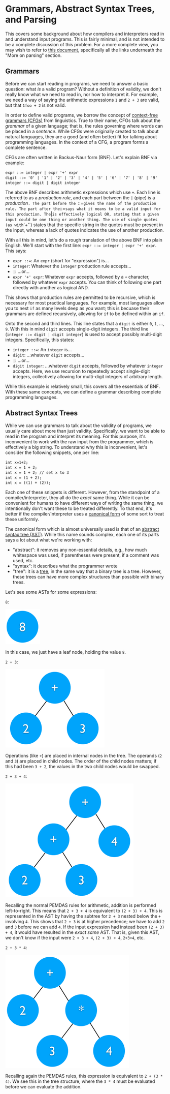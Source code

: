 # Grammars, Abstract Syntax Trees, and Parsing #

This covers some background about how compilers and interpreters read in and understand input programs.
This is fairly minimal, and is not intended to be a complete discussion of this problem.
For a more complete view, you may wish to refer to [this document](https://ucsb-cs56-pconrad.github.io/tutorials/parsing/), specifically all the links underneath the "More on parsing" section.


## Grammars ##

Before we can start reading in programs, we need to answer a basic question: what _is_ a valid program?
Without a definition of validity, we don't really know what we need to read in, nor how to interpret it.
For example, we need a way of saying the arithmetic expressions `1` and `2 + 3` are valid, but that `1foo + 2` is not valid.

In order to define valid programs, we borrow the concept of [context-free grammars (CFGs)](https://en.wikipedia.org/wiki/Context-free_grammar) from linguistics.
True to their name, CFGs talk about the _grammar_ of a given language; that is, the rules governing where words can be placed in a _sentence_.
While CFGs were originally created to talk about natural languages, they are a good (and often better) fit for talking about programming languages.
In the context of a CFG, a program forms a complete sentence.

CFGs are often written in Backus-Naur form (BNF).
Let's explain BNF via example:

```
expr ::= integer | expr '+' expr
digit ::= '0' | '1' | '2' | '3' | '4' | '5' | '6' | '7' | '8' | '9'
integer ::= digit | digit integer
```

The above BNF describes arithmetic expressions which use `+`.
Each line is referred to as a _production rule_, and each part between the `|` (pipe) is a _production_`.
The part before the `::=` gives the name of the production rule.
The part after the `::=` says what it means to be a valid input for this production.
The `|` is effectively logical OR, stating that a given input could be one thing or another thing.
The use of single quotes (as with `'+'`) states that the specific string in the quotes must be present in the input, whereas a lack of quotes indicates the use of another production.

With all this in mind, let's do a rough translation of the above BNF into plain English.
We'll start with the first line: `expr ::= integer | expr '+' expr`.
This says:

- `expr ::=`: An `expr` (short for "expression") is...
- `integer`: Whatever the `integer` production rule accepts...
- `|`: ...or...
- `expr '+' expr`: Whatever `expr` accepts, followed by a `+` character, followed by whatever `expr` accepts.
  You can think of following one part directly with another as logical AND.

This shows that production rules are permitted to be recursive, which is necessary for most practical languages.
For example, most languages allow you to nest `if` as many levels deep as you want; this is becuase their grammars are defined recursively, allowing for `if` to be defined within an `if`.

Onto the second and third lines.
This line states that a `digit` is either `0`, `1`, ..., `9`.
With this in mind `digit` accepts single-digit integers.
The third line (`integer ::= digit | digit integer`) is used to accept possibly multi-digit integers.
Specifically, this states:

- `integer ::=`: An `integer` is...
- `digit`: ...whatever `digit` accepts...
- `|`: ...or...
- `digit integer`: ...whatever `digit` accepts, followed by whatever `integer` accepts.
  Here, we use recursion to repeatedly accept single-digit integers, collectively allowing for multi-digit integers of arbitrary length.

While this example is relatively small, this covers all the essentials of BNF.
With these same concepts, we can define a grammar describing complete programming languages.


## Abstract Syntax Trees ##

While we can use grammars to talk about the validity of programs, we usually care about more than just validity.
Specifically, we want to be able to read in the program and interpret its meaning.
For this purpose, it's inconvenient to work with the raw input from the programmer, which is effectively a big string.
To understand why this is inconvenient, let's consider the following snippets, one per line:

```
int x=1+2;
int x = 1 + 2;
int x = 1 + 2; // set x to 3
int x = (1 + 2);
int x = ((1) + (2));
```

Each one of these snippets is different.
However, from the standpoint of a compiler/interpreter, they all do the _exact_ same thing.
While it can be convenient for humans to have different ways of writing the same thing, we intentionally don't want these to be treated differently.
To that end, it's better if the compiler/interpreter uses a [canonical form](https://en.wikipedia.org/wiki/Canonical_form) of some sort to treat these uniformly.

The canonical form which is almost universally used is that of an [abstract syntax tree (AST)](https://en.wikipedia.org/wiki/Abstract_syntax_tree).
While this name sounds complex, each one of its parts says a lot about what we're working with:

- "abstract": it removes any non-essential details, e.g., how much whitespace was used, if parentheses were present, if a comment was used, etc.
- "syntax": it describes what the programmer wrote
- "tree": it is a [tree](https://en.wikipedia.org/wiki/Tree_(graph_theory)), in the same way that a binary tree is a tree.
  However, these trees can have more complex structures than possible with binary trees.

Let's see some ASTs for some expressions:

`8`:

![](eight.png)

In this case, we just have a leaf node, holding the value `8`.

`2 + 3`:

![](two_plus_three.png)

Operations (like `+`) are placed in internal nodes in the tree.
The operands (`2` and `3`) are placed in child nodes.
The order of the child nodes matters; if this had been `3 + 2`, the values in the two child nodes would be swapped.

`2 + 3 + 4`:

![](two_plus_three_plus_four.png)

Recalling the normal PEMDAS rules for arithmetic, addition is performed left-to-right.
This means that `2 + 3 + 4` is equivalent to `(2 + 3) + 4`.
This is represented in the AST by having the subtree for `2 + 3` nested below the `+` involving `4`.
This shows that `2 + 3` is at higher precedence; we have to add `2` and `3` before we can add `4`.
If the input expression had instead been `(2 + 3) + 4`, it would have resulted in the _exact same_ AST.
That is, given this AST, we don't know if the input were `2 + 3 + 4`, `(2 + 3) + 4`, `2+3+4`, etc.

`2 + 3 * 4`:

![](two_plus_three_times_four.png)

Recalling again the PEMDAS rules, this expression is equivalent to `2 + (3 * 4)`.
We see this in the tree structure, where the `3 * 4` must be evaluated before we can evaluate the addition.

